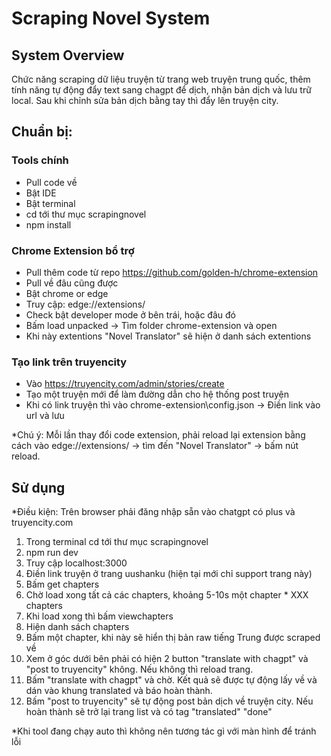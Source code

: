 # Scraping Novel System

## System Overview

Chức năng scraping dữ liệu truyện từ trang web truyện trung quốc, thêm tính năng tự động đẩy text sang chagpt để dịch, nhận bản dịch và lưu trữ local. Sau khi chỉnh sửa bản dịch bằng tay thì đẩy lên truyện city.

## Chuẩn bị:

### Tools chính
- Pull code về
- Bật IDE
- Bật terminal
- cd tới thư mục scrapingnovel
- npm install

### Chrome Extension bổ trợ
- Pull thêm code từ repo https://github.com/golden-h/chrome-extension
- Pull về đâu cũng được
- Bật chrome or edge
- Truy cập: edge://extensions/
- Check bật developer mode ở bên trái, hoặc đâu đó
- Bấm load unpacked -> Tìm folder chrome-extension và open
- Khi này extentions "Novel Translator" sẽ hiện ở danh sách extentions 

### Tạo link trên truyencity
- Vào https://truyencity.com/admin/stories/create
- Tạo một truyện mới để làm đường dẫn cho hệ thống post truyện
- Khi có link truyện thì vào chrome-extension\config.json -> Điền link vào url và lưu

*Chú ý: Mỗi lần thay đổi code extension, phải reload lại extension bằng cách vào edge://extensions/ -> tìm đến "Novel Translator" -> bấm nút reload.

## Sử dụng
*Điều kiện: Trên browser phải đăng nhập sẵn vào chatgpt có plus và truyencity.com

1. Trong terminal cd tới thư mục scrapingnovel
2. npm run dev
3. Truy cập localhost:3000
4. Điền link truyện ở trang uushanku (hiện tại mới chỉ support trang này)
5. Bấm get chapters
6. Chờ load xong tất cả các chapters, khoảng 5-10s một chapter * XXX chapters
7. Khi load xong thì bấm viewchapters
8. Hiện danh sách chapters
9. Bấm một chapter, khi này sẽ hiển thị bản raw tiếng Trung được scraped về
10. Xem ở góc dưới bên phải có hiện 2 button "translate with chagpt" và "post to truyencity" không. Nếu không thì reload trang.
11. Bấm "translate with chagpt" và chờ. Kết quả sẽ được tự động lấy về và dán vào khung translated và báo hoàn thành.
12. Bấm "post to truyencity" sẽ tự động post bản dịch về truyện city. Nếu hoàn thành sẽ trở lại trang list và có tag "translated" "done"

*Khi tool đang chạy auto thì không nên tương tác gì với màn hình để tránh lỗi